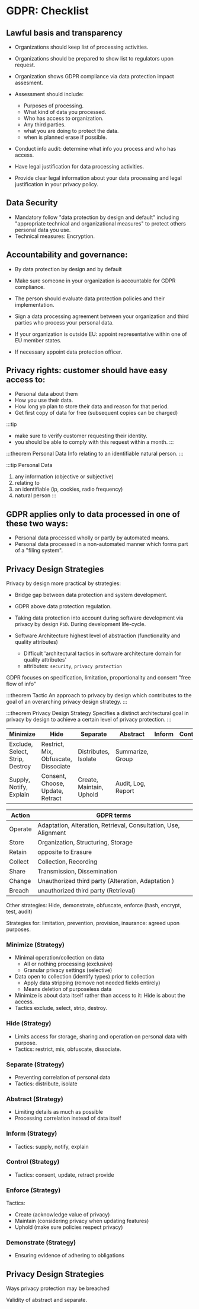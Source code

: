 # GDPR: Checklist

## Lawful basis and transparency
- Organizations should keep list of processing activities.
- Organizations should be prepared to show list to regulators upon request.
- Organization shows GDPR compliance via data protection impact assesment.
- Assessment should include:
  - Purposes of processing.
  - What kind of data you processed.
  - Who has access to organization.
  - Any third parties.
  - what you are doing to protect the data.
  - when is planned erase if possible.

- Conduct info audit: determine what info you process and who has access.
- Have legal justification for data processing activities.
- Provide clear legal information about your data processing and legal justification in your privacy policy.

## Data Security

- Mandatory follow "data protection by design and default" including "appropriate technical and organizational measures" to protect others personal data you use.
- Technical measures: Encryption.

## Accountability and governance:
- By data protection by design and by default
- Make sure someone in your organization is accountable for GDPR compliance.
- The person should evaluate data protection policies and their implementation.

- Sign a data processing agreement between your organization and third parties who process your personal data.
- If your organization is outside EU: appoint representative within one of EU member states.
- If necessary appoint data protection officer.

## Privacy rights: customer should have easy access to:
- Personal data about them
- How you use their data.
- How long yo plan to store their data and reason for that period.
- Get first copy of data for free (subsequent copies can be charged)


:::tip
- make sure to verify customer requesting their identity.
- you should be able to comply with this request within a month.
:::

:::theorem Personal Data
Info relating to an identifiable natural person.
:::

:::tip Personal Data
1. any information (objective or subjective)
2. relating to
3. an identifiable (ip, cookies, radio frequency)
4. natural person
:::

## GDPR applies only to data processed in one of these two ways:
- Personal data processed wholly or partly by automated means.
- Personal data processed in a non-automated manner which forms part of a "filing system".

## Privacy Design Strategies

Privacy by design more practical by strategies:
+ Bridge gap between data protection and system development.
+ GDPR above data protection regulation.

+ Taking data protection into account during software development via privacy by design `PbD`. During development life-cycle.
+ Software Architecture highest level of abstraction (functionality and quality attributes)
  + Difficult 'architectural tactics in software architecture domain for quality attributes'
  + attributes: `security`, `privacy protection`

GDPR focuses on specification, limitation, proportionality and consent "free flow of info"

:::theorem Tactic
An approach to privacy by design which contributes to the goal of an overarching privacy design strategy.
:::

:::theorem Privacy Design Strategy
Specifies a distinct architectural goal in privacy by design to achieve a certain level of privacy protection.
:::

| Minimize | Hide | Separate | Abstract | Inform | Control | Enforce | Demonstrate |
| ----- | ---- | ---- | ---- | ---- | ---- | ---- | ---- |
| Exclude, Select, Strip, Destroy | Restrict, Mix, Obfuscate, Dissociate | Distributes, Isolate | Summarize, Group |
| Supply, Notify, Explain | Consent, Choose, Update, Retract | Create, Maintain, Uphold | Audit, Log, Report |


| Action | GDPR terms |
| ------ | ------------- |
| Operate| Adaptation, Alteration, Retrieval, Consultation, Use, Alignment |
| Store  | Organization, Structuring, Storage |
| Retain | opposite to Erasure |
| Collect | Collection, Recording |
| Share | Transmission, Dissemination |
| Change | Unauthorized third party (Alteration, Adaptation )|
| Breach | unauthorized third party (Retrieval) |

Other strategies: Hide, demonstrate, obfuscate, enforce (hash, encrypt, test, audit)

Strategies for: limitation, prevention, provision, insurance: agreed upon purposes.

### Minimize (Strategy)
- Minimal operation/collection on data
  - All or nothing processing (exclusive)
  - Granular privacy settings (selective)
- Data open to collection (identify types) prior to collection
  - Apply data stripping (remove not needed fields entirely)
  - Means deletion of purposeless data
- Minimize is about data itself rather than access to it: Hide is about the access.
- Tactics exclude, select, strip, destroy.

### Hide (Strategy)
- Limits access for storage, sharing and operation on personal data with purpose.
- Tactics: restrict, mix, obfuscate, dissociate.

### Separate (Strategy)
- Preventing correlation of personal data
- Tactics: distribute, isolate

### Abstract (Strategy)
- Limiting details as much as possible
- Processing correlation instead of data itself

### Inform (Strategy)
- Tactics: supply, notify, explain

### Control (Strategy)
- Tactics: consent, update, retract provide

### Enforce (Strategy)
Tactics:
+ Create (acknowledge value of privacy)
+ Maintain (considering privacy when updating features)
+ Uphold (make sure policies respect privacy)

### Demonstrate (Strategy)
+ Ensuring evidence of adhering to obligations

## Privacy Design Strategies
Ways privacy protection may be breached

Validity of abstract and separate.